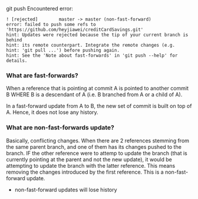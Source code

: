 git push
Encountered error:
```
! [rejected]        master -> master (non-fast-forward)
error: failed to push some refs to 'https://github.com/heyjiawei/creditCardSavings.git'
hint: Updates were rejected because the tip of your current branch is behind
hint: its remote counterpart. Integrate the remote changes (e.g.
hint: 'git pull ...') before pushing again.
hint: See the 'Note about fast-forwards' in 'git push --help' for details.
```

### What are fast-forwards?
When a reference that is pointing at commit A is pointed to another commit B WHERE B is a descendant of A (i.e. B branched from A or a child of A).

In a fast-forward update from A to B, the new set of commit is built on top of A. Hence, it does not lose any history.

### What are non-fast-forwards update?
Basically, conflicting changes.
When there are 2 references stemming from the same parent branch, and one of them has its changes pushed to the branch. IF the other reference were to attemp to update the branch (that is currently pointing at the parent and not the new update), it would be attempting to update the branch with the latter reference. This means removing the changes introduced by the first reference. This is a non-fast-forward update.

- non-fast-forward updates will lose history

